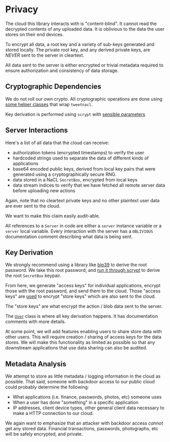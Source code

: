 # Privacy

The cloud this library interacts with is "content-blind". It cannot read the
decrypted contents of any uploaded data. It is oblivious to the data the user
stores on their end devices.

To encrypt all data, a root key and a variety of sub-keys generated and stored
locally. The private root key, and any derived private keys, are *NEVER* sent to
the server in cleartext.  

All data sent to the server is either encrypted or trivial metadata required to
ensure authorization and consistency of data storage.

## Cryptographic Dependencies

We do not roll our own crypto. All cryptographic operations are done using
[some helper classes][1] that wrap `tweetnacl`.

Key derivation is performed using `scrypt` with [sensible parameters][2]

[1]: lib/crypto.js
[2]: lib/crypto.js:27

## Server Interactions

Here's a list of all data that the cloud can receive:

- authorization tokens (encrypted timestamps) to verify the user
- hardcoded strings used to separate the data of different kinds of applications
- base64 encoded public keys, derived from local key pairs that were generated
  using a cryptographically secure RNG.
- data stored in a NaCL `SecretBox`, encrypted from local keys
- data stream indices to verify that we have fetched all remote server data
  before uploading new actions

Again, note that no cleartext private keys and no other plaintext user data are
ever sent to the cloud.

We want to make this claim easily audit-able.

All references to a `Server` in code are either a `server` instance variable or
a `server` local variable. Every interaction with the server has a `OBLIVIOUS`
documentation comment describing what data is being sent.

## Key Derivation

We strongly recommend using a library like [bip39][1] to derive the root
password. We take this root password, and [run it through scrypt][2] to derive
the root `SecretBox` keypair.

From here, we generate "access keys" for individual applications, encrypt those
with the root password, and send them to the cloud. Those "access keys" are
[used][3] to encrypt "store keys" which are also sent to the cloud.

The "store keys" are what encrypt the action / blob data sent to the server.

The [`User`](lib/user.js) class is where all key derivation happens. It has
documentation comments with more details.

At some point, we will add features enabling users to share store data with
other users. This will require creation / sharing of access keys for the data
stores. We will make this functionality as limited as possible so that any
downstream applications that use data sharing can also be audited.  

[1]: https://github.com/bitcoinjs/bip39/
[2]: lib/crypto.js:27
[3]: lib/user.js

## Metadata Analysis

We attempt to store as little metadata / logging information in the cloud as
possible. That said, someone with backdoor access to our public cloud could
probably determine the following:

- What applications (i.e. finance, passwords, photos, etc) someone uses
- When a user has done "something" in a specific application
- IP addresses, client device types, other general client data necessary to make
  a HTTP connection to our cloud.

We again want to emphasize that an attacker with backdoor access *cannot* get
any stored data. Financial transactions, passwords, photographs, etc will be
safely encrypted, and private.
